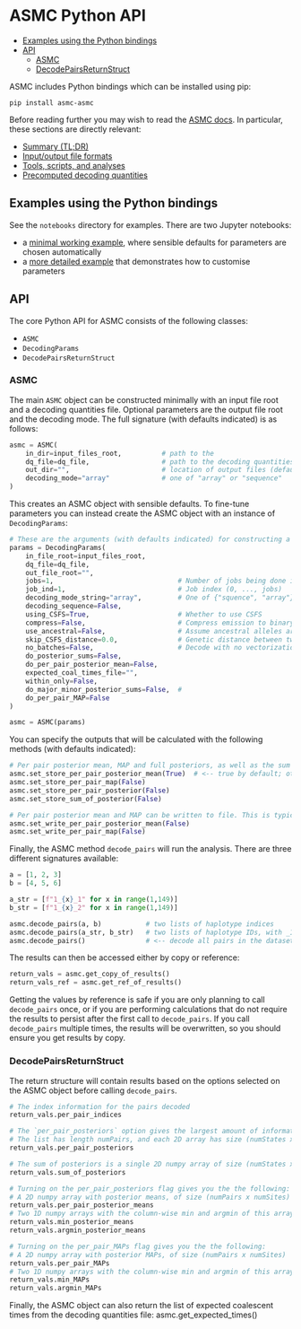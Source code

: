 # ASMC Python API

- [Examples using the Python bindings](#examples-using-the-python-bindings)
- [API](#api)
  - [ASMC](#asmc)
  - [DecodePairsReturnStruct](#decodepairsreturnstruct)

ASMC includes Python bindings which can be installed using pip:

```
pip install asmc-asmc
```

Before reading further you may wish to read the [ASMC docs](./asmc.md).
In particular, these sections are directly relevant:
- [Summary (TL;DR)](./asmc.md#summary-tldr)
- [Input/output file formats](./asmc.md#inputoutput-file-formats)
- [Tools, scripts, and analyses](./asmc.md#tools-scripts-and-analyses)
- [Precomputed decoding quantities](./asmc.md#precomputed-decoding-quantities)


## Examples using the Python bindings

See the `notebooks` directory for examples.
There are two Jupyter notebooks:
- a [minimal working example](../notebooks/asmc-minimal.ipynb), where sensible defaults for parameters are chosen automatically
- a [more detailed example](../notebooks/asmc.ipynb) that demonstrates how to customise parameters

## API

The core Python API for ASMC consists of the following classes:
- `ASMC`
- `DecodingParams`
- `DecodePairsReturnStruct`

### ASMC

The main `ASMC` object can be constructed minimally with an input file root and a decoding quantities file.
Optional parameters are the output file root and the decoding mode.
The full signature (with defaults indicated) is as follows:

```python
asmc = ASMC(
    in_dir=input_files_root,          # path to the 
    dq_file=dq_file,                  # path to the decoding quantities file
    out_dir="",                       # location of output files (default is the input file root)
    decoding_mode="array"             # one of "array" or "sequence"
)
```

This creates an ASMC object with sensible defaults.
To fine-tune parameters you can instead create the ASMC object with an instance of `DecodingParams`:

```python
# These are the arguments (with defaults indicated) for constructing a decoding paramters object
params = DecodingParams(
    in_file_root=input_files_root,
    dq_file=dq_file,
    out_file_root="",
    jobs=1,                               # Number of jobs being done in total
    job_ind=1,                            # Job index (0, ..., jobs)
    decoding_mode_string="array",         # One of {"squence", "array"}
    decoding_sequence=False,
    using_CSFS=True,                      # Whether to use CSFS
    compress=False,                       # Compress emission to binary (no CSFS)
    use_ancestral=False,                  # Assume ancestral alleles are coded as 1 in input (will assume 1 = minor otherwise)
    skip_CSFS_distance=0.0,               # Genetic distance between two CSFS emissions
    no_batches=False,                     # Decode with no vectorization (do not use without good reason)
    do_posterior_sums=False,
    do_per_pair_posterior_mean=False,
    expected_coal_times_file="",
    within_only=False,
    do_major_minor_posterior_sums=False,  # 
    do_per_pair_MAP=False    
)

asmc = ASMC(params)
```

You can specify the outputs that will be calculated with the following methods (with defaults indicated):

```python
# Per pair posterior mean, MAP and full posteriors, as well as the sum of posteriors can be stored in matrices
asmc.set_store_per_pair_posterior_mean(True)  # <-- true by default; others false by default
asmc.set_store_per_pair_map(False)
asmc.set_store_per_pair_posterior(False)
asmc.set_store_sum_of_posterior(False)

# Per pair posterior mean and MAP can be written to file. This is typically slow.
asmc.set_write_per_pair_posterior_mean(False)
asmc.set_write_per_pair_map(False)
```

Finally, the ASMC method `decode_pairs` will run the analysis.
There are three different signatures available:

```python
a = [1, 2, 3]
b = [4, 5, 6]

a_str = [f"1_{x}_1" for x in range(1,149)]
b_str = [f"1_{x}_2" for x in range(1,149)]

asmc.decode_pairs(a, b)           # two lists of haplotype indices
asmc.decode_pairs(a_str, b_str)   # two lists of haplotype IDs, with _1 and _2 indicating the haplotype
asmc.decode_pairs()               # <-- decode all pairs in the dataset
```

The results can then be accessed either by copy or reference:

```python
return_vals = asmc.get_copy_of_results()
return_vals_ref = asmc.get_ref_of_results()
```

Getting the values by reference is safe if you are only planning to call `decode_pairs` once, or if you are performing calculations that do not require the results to persist after the first call to `decode_pairs`.
If you call `decode_pairs` multiple times, the results will be overwritten, so you should ensure you get results by copy.

### DecodePairsReturnStruct

The return structure will contain results based on the options selected on the ASMC object before calling `decode_pairs`.
```python
# The index information for the pairs decoded
return_vals.per_pair_indices

# The `per_pair_posteriors` option gives the largest amount of information: a list of 2D numpy arrays
# The list has length numPairs, and each 2D array has size (numStates x numSites)
return_vals.per_pair_posteriors

# The sum of posteriors is a single 2D numpy array of size (numStates x numSites)
return_vals.sum_of_posteriors

# Turning on the per_pair_posteriors flag gives you the the following:
# A 2D numpy array with posterior means, of size (numPairs x numSites)
return_vals.per_pair_posterior_means
# Two 1D numpy arrays with the column-wise min and argmin of this array:
return_vals.min_posterior_means
return_vals.argmin_posterior_means

# Turning on the per_pair_MAPs flag gives you the the following:
# A 2D numpy array with posterior MAPs, of size (numPairs x numSites)
return_vals.per_pair_MAPs
# Two 1D numpy arrays with the column-wise min and argmin of this array:
return_vals.min_MAPs
return_vals.argmin_MAPs
```

Finally, the ASMC object can also return the list of expected coalescent times from the decoding quantities file:
asmc.get_expected_times()
